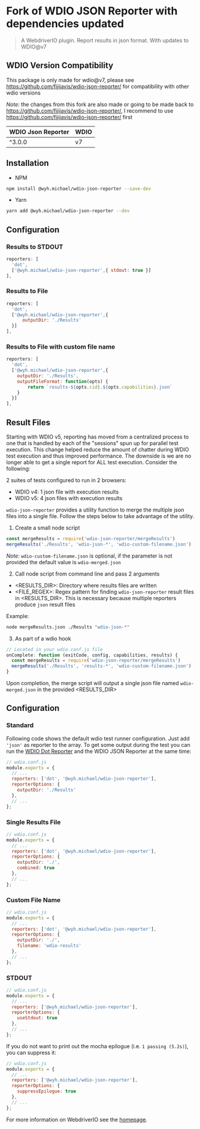 Fork of WDIO JSON Reporter with dependencies updated
===================

> A WebdriverIO plugin. Report results in json format. With updates to WDIO@v7

## WDIO Version Compatibility

This package is only made for wdio@v7, please see https://github.com/fijijavis/wdio-json-reporter/ for compatibility with other wdio versions

*Note:* the changes from this fork are also made or going to be made back to https://github.com/fijijavis/wdio-json-reporter/, I recommend to use https://github.com/fijijavis/wdio-json-reporter/ first

| WDIO Json Reporter | WDIO |
| ------------------ | ---- |
| ^3.0.0             | v7   |

## Installation

* NPM
```bash
npm install @wyh.michael/wdio-json-reporter --save-dev
```

* Yarn
```bash
yarn add @wyh.michael/wdio-json-reporter --dev
```

## Configuration

### Results to STDOUT
```js
reporters: [
  'dot',
  ['@wyh.michael/wdio-json-reporter',{ stdout: true }]
],
```

### Results to File
```js
reporters: [
  'dot',
  ['@wyh.michael/wdio-json-reporter',{
      outputDir: './Results'
  }]
],
```

### Results to File with custom file name
```js
reporters: [
  'dot',
  ['@wyh.michael/wdio-json-reporter',{
    outputDir: './Results',
    outputFileFormat: function(opts) {
        return `results-${opts.cid}.${opts.capabilities}.json`
    }
  }]
],
```

## Result Files
Starting with WDIO v5, reporting has moved from a centralized process to one that is handled by each of the "sessions" spun up for parallel test execution.
This change helped reduce the amount of chatter during WDIO test execution and thus improved performance.  The downside is we are no longer able
to get a single report for ALL test execution.  Consider the following:

2 suites of tests configured to run in 2 browsers:

* WDIO v4: 1 json file with execution results
* WDIO v5: 4 json files with execution results


`wdio-json-reporter` provides a utility function to merge the multiple json files into a single file.  Follow the steps below to take advantage of the utility.

1) Create a small node script
```javascript
const mergeResults = require('wdio-json-reporter/mergeResults')
mergeResults('./Results', 'wdio-json-*', 'wdio-custom-filename.json')
```

*Note:* `wdio-custom-filename.json` is optional, if the parameter is not provided the default value is `wdio-merged.json`

2) Call node script from command line and pass 2 arguments

* <RESULTS_DIR>: Directory where results files are written
* <FILE_REGEX>: Regex pattern for finding `wdio-json-reporter` result files in <RESULTS_DIR>.  This is necessary because multiple reporters produce `json` result files

Example:
```bash
node mergeResults.json ./Results "wdio-json-*"
```

3) As part of a wdio hook

```js
// Located in your wdio.conf.js file
onComplete: function (exitCode, config, capabilities, results) {
  const mergeResults = require('wdio-json-reporter/mergeResults')
  mergeResults('./Results', 'results-*', 'wdio-custom-filename.json')
}
```

Upon completion, the merge script will output a single json file named `wdio-merged.json` in the provided <RESULTS_DIR>


## Configuration

### Standard
Following code shows the default wdio test runner configuration. Just add `'json'` as reporter
to the array. To get some output during the test you can run the [WDIO Dot Reporter](https://github.com/webdriverio/wdio-dot-reporter) and the WDIO JSON Reporter at the same time:

```js
// wdio.conf.js
module.exports = {
  // ...
  reporters: ['dot', '@wyh.michael/wdio-json-reporter'],
  reporterOptions: {
    outputDir: './Results'
  },
  // ...
};
```

### Single Results File

```js
// wdio.conf.js
module.exports = {
  // ...
  reporters: ['dot', '@wyh.michael/wdio-json-reporter'],
  reporterOptions: {
    outputDir: './',
    combined: true
  },
  // ...
};
```

### Custom File Name

```js
// wdio.conf.js
module.exports = {
  // ...
  reporters: ['dot', '@wyh.michael/wdio-json-reporter'],
  reporterOptions: {
    outputDir: './',
    filename: 'wdio-results'
  },
  // ...
};
```

### STDOUT

```js
// wdio.conf.js
module.exports = {
  // ...
  reporters: ['@wyh.michael/wdio-json-reporter'],
  reporterOptions: {
    useStdout: true
  },
  // ...
};
```

If you do not want to print out the mocha epilogue (i.e. `1 passing (5.2s)`), you can suppress it:

```js
// wdio.conf.js
module.exports = {
  // ...
  reporters: ['@wyh.michael/wdio-json-reporter'],
  reporterOptions: {
    suppressEpilogue: true
  },
  // ...
};
```

For more information on WebdriverIO see the [homepage](http://webdriver.io).
